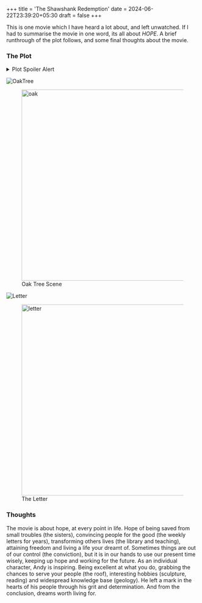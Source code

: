 +++
title = 'The Shawshank Redemption'
date = 2024-06-22T23:39:20+05:30
draft = false
+++

This is one movie which I have heard a lot about, and left unwatched. If I had to summarise the movie in one word, its all about _HOPE_. A brief runthrough of the plot follows, and some final thoughts about the movie.

### The Plot  

<details>  
    <summary>Plot Spoiler Alert</summary>    
    Its about a banker's one quarter life in a prison, and his glorious escape. In around 1940s, Andy gets convicted for his wife's and her lover's murder, despite being innocent. He is awarded a lifetime imprisonment, twice. First few days go unspoken, until he finds a friend in Red, an Irish prisoner who had spent 20 years in prison. Red is the go-to guy to get things into prison, and Andy's first order is for a rockhammer. Its bought on pretext of carving chess pieces out of stone. One fine day while waterproofing a roof with his friends, Andy happens to help the evil jailer in saving tax on the proceeds from his long separated millionaire brother. He earns beer for his coworkers. And there it starts. Eventually, he is shifted to an easier job of a librarian, and additional charge of tax-filing for all the jailers. He works along Mr. Brooks, who served sentence in jail for 50 years. One day, Mr. Brooks is sent out on parole. An old man with severe arthritis, left out to earn on his own. He gives up on hope. Andy takes charge of library, and sends letters to admin for years, finally earning 500 dollars per year and setting up a rich library. He also taught young prisoners to clear school exams. One such boy happens to have met the real criminal behind Andy's crime. This boy dies after he agrees in front of warden to prove Andy innocent. Reason? Andy knows all the corruption secrets about warden, and is his cash cow. Close to this time, Andy completes 20 years in prison, and successfully carved out a tunnel in prison walls, hidden behind a poster. On a thunderous night, he escapes the Shawshank prison, and is reborn as Stevens, a character he created himself to hold the money laundered by the warden. Warden dies of guilt on being caught, and Andy starts his new fishing project in Mexico. He also invites Red to join him, which is marked by the famous oaktree scene, which holds a letter for Red, and the transit money. Red is saved on time, from the fate that Brooks suffered. They both ride on hope, to a free life ahead.  
</details>  

![OakTree](/images/tssr1.png)
<figure>
  <img src="/images/tssr1.png" alt="oak" width = "500px">
  <figcaption>Oak Tree Scene</figcaption>
</figure>

![Letter](/images/tssr2.png)
<figure>
  <img src="/images/tssr2.png" alt="letter" width = "500px">
  <figcaption>The Letter</figcaption>
</figure>


### Thoughts
The movie is about hope, at every point in life. Hope of being saved from small troubles (the sisters), convincing people for the good (the weekly letters for years), transforming others lives (the library and teaching), attaining freedom and living a life your dreamt of. Sometimes things are out of our control (the conviction), but it is in our hands to use our present time wisely, keeping up hope and working for the future. As an individual character, Andy is inspiring. Being excellent at what you do, grabbing the chances to serve your people (the roof), interesting hobbies (sculpture, reading) and widespread knowledge base (geology). He left a mark in the hearts of his people through his grit and determination. And from the conclusion, dreams worth living for.